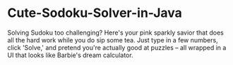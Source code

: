 # Cute-Sodoku-Solver-in-Java
Solving Sudoku too challenging? Here's your pink sparkly savior that does all the hard work while you do sip some tea. Just type in a few numbers, click 'Solve,' and pretend you're actually good at puzzles – all wrapped in a UI that looks like Barbie's dream calculator.
